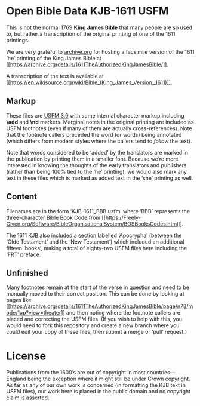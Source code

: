# Open Bible Data KJB-1611 USFM

This is not the normal 1769 **King James Bible** that many people are so used to,
but rather a transcription of the original printing of one of the 1611 printings.

We are very grateful to [archive.org](https://archive.org) for hosting a facsimile
version of the 1611 ‘he’ printing of the King James Bible at
[[https://archive.org/details/1611TheAuthorizedKingJamesBible/]].

A transcription of the text is available at
[[https://en.wikisource.org/wiki/Bible_(King_James_Version,_1611)]].

## Markup

These files are [USFM 3.0](https://ubsicap.github.io/usfm/)
with some internal character markup including **\add** and **\nd** markers.
Marginal notes in the original printing are included as USFM footnotes
(even if many of them are actually cross-references).
Note that the footnote callers preceded the word (or words) being annotated
(which differs from modern styles where the callers tend to *follow* the text).

Note that words considered to be ‘added’ by the translators are marked in the publication
by printing them in a smaller font.
Because we’re more interested in knowing the thoughts of the early translators and
publishers (rather than being 100% tied to the ‘he’ printing),
we would also mark any text in these files which is marked as added text in the ‘she’ printing as well.

## Content

Filenames are in the form ‘KJB-1611_BBB.usfm’ where ‘BBB’ represents the three-character
Bible Book Code from [[https://Freely-Given.org/Software/BibleOrganisationalSystem/BOSBooksCodes.html]].

The 1611 KJB also included a section labelled ‘Apocrypha’
(between the ‘Olde Testament’ and the ‘New Testament’)
which included an additional fifteen ‘books’,
making a total of eighty-two USFM files here including the ‘FRT’ preface.

## Unfinished

Many footnotes remain at the start of the verse in question
and need to be manually moved to their correct position.
This can be done by looking at pages like
[[https://archive.org/details/1611TheAuthorizedKingJamesBible/page/n78/mode/1up?view=theater]]
and then noting where the footnote callers are placed and correcting the USFM files.
(If you wish to help with this, you would need to fork this repository
and create a new branch where you could edit your copy of these files,
then submit a merge or ‘pull’ request.)

# License

Publications from the 1600’s are out of copyright in most countries—England
being the exception where it might still be under Crown copyright.
As far as any of our own work is concerned (in formatting the KJB text in USFM files),
our work here is placed in the public domain and no copyright claim is asserted.

